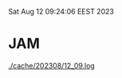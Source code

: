 Sat Aug 12 09:24:06 EEST 2023
# JAM
<a href='./cache/202308/12_09.log'>./cache/202308/12_09.log</a>
